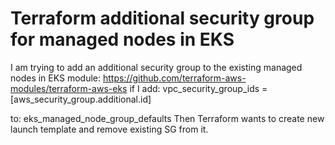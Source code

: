 
# Terraform additional security group for managed nodes in EKS

I am trying to add an additional security group to the existing managed nodes in EKS module: https://github.com/terraform-aws-modules/terraform-aws-eks
if I add:
      vpc_security_group_ids  = [aws_security_group.additional.id]

to: eks_managed_node_group_defaults
Then Terraform wants to create new launch template and remove existing SG from it.

        